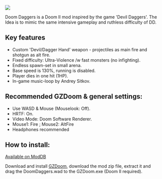 <img src="https://i.imgur.com/eb3ehlu.png">

Doom Daggers is a Doom II mod inspired by the game 'Devil Daggers'.
The Idea is to mimic the same intensive gameplay and ruthless difficulty of DD.

## Key features

* Custom 'Devil/Dagger Hand' weapon - projectiles as main fire and shotgun as alt fire.
* Fixed difficulty: Ultra-Violence /w fast monsters (no infighting).
* Endless spawn-set in small arena.
* Base speed is 130%, running is disabled.
* Player dies in one hit (1HP).
* In-game music-loop by Andrey Sitkov.


## Recommended GZDoom & general settings:

* Use WASD & Mouse (Mouselook: Off).
* HRTF: On.
* Video Mode: Doom Software Renderer.
* Mouse1: Fire ; Mouse2: AltFire
* Headphones recommended


## How to install:

[Available on ModDB](https://www.moddb.com/mods/doom-daggers)

Download and install [GZDoom](https://github.com/ZDoom/gzdoom), download the mod zip file, extract it and drag the DoomDaggers.wad to the GZDoom.exe (Doom II required).
